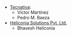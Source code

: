 - [Tecnativa](https://www.tecnativa.com):
  - Víctor Martínez
  - Pedro M. Baeza
- [Heliconia Solutions Pvt. Ltd.](https://www.heliconia.io)
  - Bhavesh Heliconia
